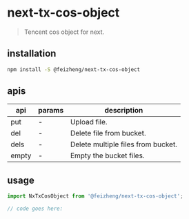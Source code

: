 # next-tx-cos-object
> Tencent cos object for next.

## installation
```bash
npm install -S @feizheng/next-tx-cos-object
```

## apis
| api   | params | description                        |
| ----- | ------ | ---------------------------------- |
| put   | -      | Upload file.                       |
| del   | -      | Delete file from bucket.           |
| dels  | -      | Delete multiple files from bucket. |
| empty | -      | Empty the bucket files.            |

## usage
```js
import NxTxCosObject from '@feizheng/next-tx-cos-object';

// code goes here:
```
